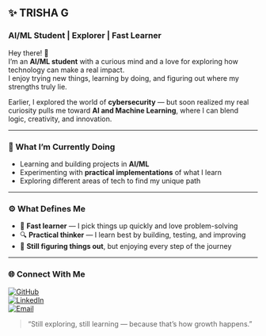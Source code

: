 ## ✨ TRISHA G  
### AI/ML Student | Explorer | Fast Learner  

Hey there! 👋  
I’m an **AI/ML student** with a curious mind and a love for exploring how technology can make a real impact.  
I enjoy trying new things, learning by doing, and figuring out where my strengths truly lie.  

Earlier, I explored the world of **cybersecurity** — but soon realized my real curiosity pulls me toward **AI and Machine Learning**, where I can blend logic, creativity, and innovation.  

---

### 🚀 What I’m Currently Doing  
- Learning and building projects in **AI/ML**  
- Experimenting with **practical implementations** of what I learn  
- Exploring different areas of tech to find my unique path  

---

### ⚙️ What Defines Me  
- 🧠 **Fast learner** — I pick things up quickly and love problem-solving  
- 🔍 **Practical thinker** — I learn best by building, testing, and improving  
- 🌱 **Still figuring things out**, but enjoying every step of the journey  

---

### 🌐 Connect With Me  
[![GitHub](https://img.shields.io/badge/GitHub-Follow-black?logo=github)](https://github.com/Trishag04)  
[![LinkedIn](https://img.shields.io/badge/LinkedIn-Connect-blue)](www.linkedin.com/in/trishag44)  
[![Email](https://img.shields.io/badge/Email-Contact-red)](mailto:trishag2004@gmail.com)  

> “Still exploring, still learning — because that’s how growth happens.”


